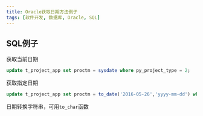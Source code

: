 ```yaml
---
title: Oracle获取日期方法例子
tags: [软件开发, 数据库, Oracle, SQL]
---
```


## SQL例子

获取当前日期

```sql
update t_project_app set proctm = sysdate where py_project_type = 2;
```

获取指定日期

```sql
update t_project_app set proctm = to_date('2016-05-26','yyyy-mm-dd') where py_project_type = 2;
```

日期转换字符串，可用`to_char`函数